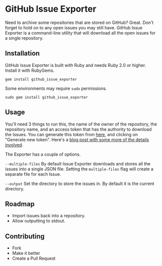 # GitHub Issue Exporter

Need to archive some repositories that are stored on GitHub? Great. Don't forget to hold on to any open issues you may still have. GitHub Issue Exporter is a command-line utility that will download all the open issues for a single repository.

## Installation

GitHub Issue Exporter is built with Ruby and needs Ruby 2.0 or higher. Install it with RubyGems.

```
gem install github_issue_exporter
```

Some environments may require `sudo` permissions.

```
sudo gem install github_issue_exporter
```

## Usage
You'll need 3 things to run this, the name of the owner of the repository, the repository name, and an access token that has the authority to download the Issues. You can generate this token from [here](https://github.com/settings/tokens), and clicking on "Generate new token". Here's a [blog post with some more of the details involved](http://blog.swilliams.me/words/2015/04/01/two-factor-authentication-for-github/).

The Exporter has a couple of options.

`--multiple-files` By default Issue Exporter downloads and stores all the issues into a single JSON file. Setting the `multiple-files` flag will create a separate file for each Issue.

`--output` Set the directory to store the issues in. By default it is the current directory.

## Roadmap

 * Import issues back into a repository.
 * Allow outputting to stdout.

## Contributing

 * Fork
 * Make it better
 * Create a Pull Request
